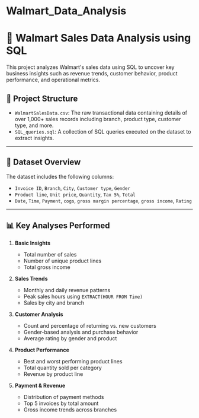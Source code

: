# Walmart_Data_Analysis

# 🛒 Walmart Sales Data Analysis using SQL

This project analyzes Walmart's sales data using SQL to uncover key business insights such as revenue trends, customer behavior, product performance, and operational metrics.

## 📁 Project Structure

- `WalmartSalesData.csv`: The raw transactional data containing details of over 1,000+ sales records including branch, product type, customer type, and more.
- `SQL_queries.sql`: A collection of SQL queries executed on the dataset to extract insights.

---

## 🧾 Dataset Overview

The dataset includes the following columns:

- `Invoice ID`, `Branch`, `City`, `Customer type`, `Gender`
- `Product line`, `Unit price`, `Quantity`, `Tax 5%`, `Total`
- `Date`, `Time`, `Payment`, `cogs`, `gross margin percentage`, `gross income`, `Rating`

---

## 📊 Key Analyses Performed

1. **Basic Insights**
   - Total number of sales
   - Number of unique product lines
   - Total gross income

2. **Sales Trends**
   - Monthly and daily revenue patterns
   - Peak sales hours using `EXTRACT(HOUR FROM Time)`
   - Sales by city and branch

3. **Customer Analysis**
   - Count and percentage of returning vs. new customers
   - Gender-based analysis and purchase behavior
   - Average rating by gender and product

4. **Product Performance**
   - Best and worst performing product lines
   - Total quantity sold per category
   - Revenue by product line

5. **Payment & Revenue**
   - Distribution of payment methods
   - Top 5 invoices by total amount
   - Gross income trends across branches
